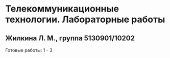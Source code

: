 # Телекоммуникационные технологии. Лабораторные работы
## Жилкина Л. М., группа 5130901/10202
Готовые работы: 1 - 3